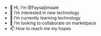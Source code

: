 - 👋 Hi, I’m @Faysaljimaale
- 👀 I’m interested in new technology
- 🌱 I’m currently learning technology
- 💞️ I’m looking to collaborate on marketpace
- 📫 How to reach me my hopes

<!---
Faysaljimaale/Faysaljimaale is a ✨ special ✨ repository because its `README.md` (this file) appears on your GitHub profile.
You can click the Preview link to take a look at your changes.
--->
